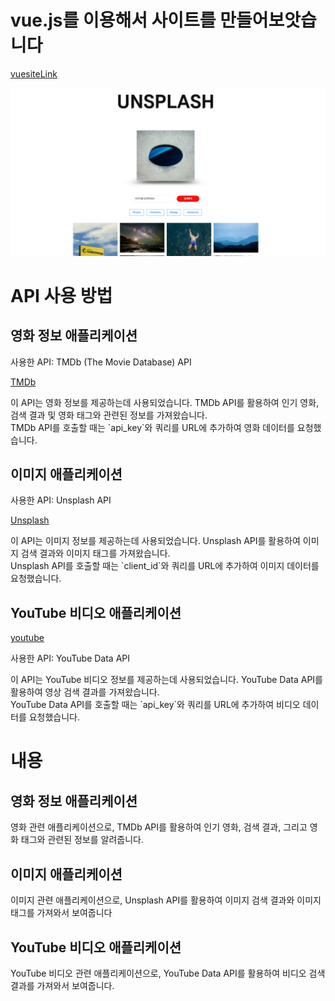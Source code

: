  <h1>vue.js를 이용해서 사이트를 만들어보앗습니다</h1>

[vuesiteLink](https://jhw2023-vue-site.netlify.app/)

![이미지](https://raw.githubusercontent.com/jhwangwoo/site2023-vue01/main/public/images/vue_img.png)

 <h1>API 사용 방법</h1>

  <h2>영화 정보 애플리케이션</h2>
  <p>사용한 API: TMDb (The Movie Database) API</p>

[TMDb](https://www.themoviedb.org/?language=ko)

  <p>
    이 API는 영화 정보를 제공하는데 사용되었습니다. TMDb API를 활용하여 인기 영화, 검색 결과 및 영화 태그와 관련된 정보를 가져왔습니다.
    <br>
    TMDb API를 호출할 때는 `api_key`와 쿼리를 URL에 추가하여 영화 데이터를 요청했습니다.
  </p>

  <h2>이미지 애플리케이션</h2>
  <p>사용한 API: Unsplash API</p>

[Unsplash](https://unsplash.com/developers)

  <p>
    이 API는 이미지 정보를 제공하는데 사용되었습니다. Unsplash API를 활용하여 이미지 검색 결과와 이미지 태그를 가져왔습니다.
    <br>
    Unsplash API를 호출할 때는 `client_id`와 쿼리를 URL에 추가하여 이미지 데이터를 요청했습니다.
  </p>

  <h2>YouTube 비디오 애플리케이션</h2>

[youtube](https://developers.google.com/youtube/v3?hl=ko)

  <p>사용한 API: YouTube Data API</p>
  <p>
    이 API는 YouTube 비디오 정보를 제공하는데 사용되었습니다. YouTube Data API를 활용하여 영상 검색 결과를 가져왔습니다.
    <br>
    YouTube Data API를 호출할 때는 `api_key`와 쿼리를 URL에 추가하여 비디오 데이터를 요청했습니다.
  </p>

  <h1>내용</h1>

  <h2>영화 정보 애플리케이션</h2>
  <p> 영화 관련 애플리케이션으로, TMDb API를 활용하여 인기 영화, 검색 결과, 그리고 영화 태그와 관련된 정보를 알려줍니다.</p>

  <h2>이미지 애플리케이션</h2>
  <p>이미지 관련 애플리케이션으로, Unsplash API를 활용하여 이미지 검색 결과와 이미지 태그를 가져와서 보여줍니다</p>

  <h2>YouTube 비디오 애플리케이션</h2>
  <p>YouTube 비디오 관련 애플리케이션으로, YouTube Data API를 활용하여 비디오 검색 결과를 가져와서 보여줍니다.</p>
